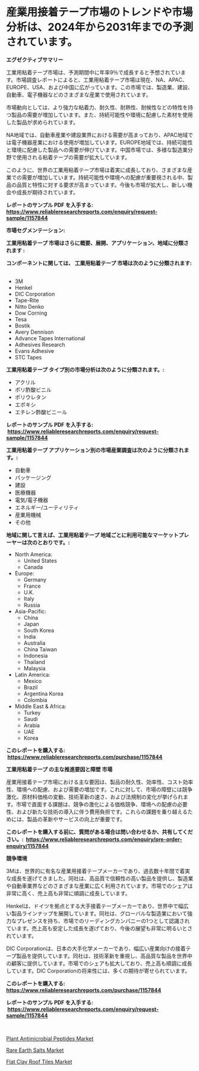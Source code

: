 <p><h1>産業用接着テープ市場のトレンドや市場分析は、2024年から2031年までの予測されています。</h1></p><p><strong>エグゼクティブサマリー</strong></p>
<p><p>工業用粘着テープ市場は、予測期間中に年率9％で成長すると予想されています。市場調査レポートによると、工業用粘着テープ市場は現在、NA、APAC、EUROPE、USA、および中国に広がっています。この市場では、製造業、建設、自動車、電子機器などのさまざまな産業で使用されています。</p><p>市場動向としては、より強力な粘着力、耐久性、耐熱性、耐候性などの特性を持つ製品の需要が増加しています。また、持続可能性や環境に配慮した素材を使用した製品が求められています。</p><p>NA地域では、自動車産業や建設業界における需要が高まっており、APAC地域では電子機器産業における使用が増加しています。EUROPE地域では、持続可能性と環境に配慮した製品への需要が伸びています。中国市場では、多様な製造業分野で使用される粘着テープの需要が拡大しています。</p><p>このように、世界の工業用粘着テープ市場は着実に成長しており、さまざまな産業での需要が増加しています。持続可能性や環境への配慮が重要視される中、製品の品質と特性に対する要求が高まっています。今後も市場が拡大し、新しい機会や成長が期待されています。</p></p>
<p><strong>レポートのサンプル PDF を入手する: <a href="https://www.reliableresearchreports.com/enquiry/request-sample/1157844">https://www.reliableresearchreports.com/enquiry/request-sample/1157844</a></strong></p>
<p><strong>市場セグメンテーション:</strong></p>
<p><strong> 工業用粘着テープ 市場はさらに概要、展開、アプリケーション、地域に分類されます :</strong></p>
<p><strong>コンポーネントに関しては、 工業用粘着テープ 市場は次のように分類されます: &nbsp;</strong></p>
<p><ul><li>3M</li><li>Henkel</li><li>DIC Corporation</li><li>Tape-Rite</li><li>Nitto Denko</li><li>Dow Corning</li><li>Tesa</li><li>Bostik</li><li>Avery Dennison</li><li>Advance Tapes International</li><li>Adhesives Research</li><li>Evans Adhesive</li><li>STC Tapes</li></ul></p>
<p><strong> 工業用粘着テープ タイプ別の市場分析は次のように分類されます。:</strong></p>
<p><ul><li>アクリル</li><li>ポリ酢酸ビニル</li><li>ポリウレタン</li><li>エポキシ</li><li>エチレン酢酸ビニール</li></ul></p>
<p><strong>レポートのサンプル PDF を入手する: &nbsp;<a href="https://www.reliableresearchreports.com/enquiry/request-sample/1157844">https://www.reliableresearchreports.com/enquiry/request-sample/1157844</a></strong></p>
<p><strong> 工業用粘着テープ アプリケーション別の市場産業調査は次のように分類されます。:</strong></p>
<p><ul><li>自動車</li><li>パッケージング</li><li>建設</li><li>医療機器</li><li>電気/電子機器</li><li>エネルギー/ユーティリティ</li><li>産業用機械</li><li>その他</li></ul></p>
<p><strong>地域に関して言えば、工業用粘着テープ 地域ごとに利用可能なマーケットプレーヤーは次のとおりです。:</strong></p>
<p><ul>
    <li>
        North America:
        <ul>
            <li>United States</li>
            <li>Canada</li>
        </ul>
    </li>
    <li>
        Europe:
        <ul>
            <li>Germany</li>
            <li>France</li>
            <li>U.K.</li>
            <li>Italy</li>
            <li>Russia</li>
        </ul>
    </li>
    <li>
        Asia-Pacific:
        <ul>
            <li>China</li>
            <li>Japan</li>
            <li>South Korea</li>
            <li>India</li>
            <li>Australia</li>
            <li>China Taiwan</li>
            <li>Indonesia</li>
            <li>Thailand</li>
            <li>Malaysia</li>
        </ul>
    </li>
    <li>
        Latin America:
        <ul>
            <li>Mexico</li>
            <li>Brazil</li>
            <li>Argentina Korea</li>
            <li>Colombia</li>
        </ul>
    </li>
    <li>
        Middle East & Africa:
        <ul>
            <li>Turkey</li>
            <li>Saudi</li>
            <li>Arabia</li>
            <li>UAE</li>
            <li>Korea</li>
        </ul>
    </li>
    </ul></p>
<p><strong>このレポートを購入する: &nbsp;<a href="https://www.reliableresearchreports.com/purchase/1157844">https://www.reliableresearchreports.com/purchase/1157844</a></strong></p>
<p><strong>工業用粘着テープ の主な推進要因と障壁 市場</strong></p>
<p><p>産業用接着テープ市場における主な要因は、製品の耐久性、効率性、コスト効率性、環境への配慮、および需要の増加です。これに対して、市場の障壁には競争激化、原材料価格の変動、技術革新の速さ、および法規制の変化が挙げられます。市場で直面する課題は、競争の激化による価格競争、環境への配慮の必要性、および新たな技術の導入に伴う費用負担です。これらの課題を乗り越えるためには、製品の革新やサービスの向上が重要です。</p></p>
<p><strong>このレポートを購入する前に、質問がある場合は問い合わせるか、共有してください。:&nbsp; <a href="https://www.reliableresearchreports.com/enquiry/pre-order-enquiry/1157844">https://www.reliableresearchreports.com/enquiry/pre-order-enquiry/1157844</a></strong></p>
<p><strong>競争環境</strong></p>
<p><p>3Mは、世界的に有名な産業用接着テープメーカーであり、過去数十年間で着実な成長を遂げてきました。同社は、高品質で信頼性の高い製品を提供し、製造業や自動車業界などのさまざまな産業に広く利用されています。市場でのシェアは非常に高く、売上高も非常に順調に成長しています。</p><p>Henkelは、ドイツを拠点とする大手接着テープメーカーであり、世界中で幅広い製品ラインナップを展開しています。同社は、グローバルな製造業において強力なプレゼンスを持ち、市場でのリーディングカンパニーの1つとして認識されています。売上高も安定した成長を遂げており、今後の展望も非常に明るいとされています。</p><p>DIC Corporationは、日本の大手化学メーカーであり、幅広い産業向けの接着テープ製品を提供しています。同社は、技術革新を重視し、高品質な製品を世界中の顧客に提供しています。市場でのシェアも拡大しており、売上高も順調に成長しています。DIC Corporationの将来性には、多くの期待が寄せられています。 </p></p>
<p><strong>このレポートを購入する: &nbsp; <a href="https://www.reliableresearchreports.com/purchase/1157844">https://www.reliableresearchreports.com/purchase/1157844</a></strong></p>
<p><strong>レポートのサンプル PDF を入手する: &nbsp;<a href="https://www.reliableresearchreports.com/enquiry/request-sample/1157844">https://www.reliableresearchreports.com/enquiry/request-sample/1157844</a></strong><strong></strong></p>
<p>&nbsp;</p>
<p><p><a href="https://github.com/pjcfca/Market-Research-Report-List-1/blob/main/plant-antimicrobial-peptides-market.md">Plant Antimicrobial Peptides Market</a></p><p><a href="https://github.com/johnbach50/Market-Research-Report-List-2/blob/main/rare-earth-salts-market.md">Rare Earth Salts Market</a></p><p><a href="https://github.com/wusalecollins540tpqoz/Market-Research-Report-List-1/blob/main/flat-clay-roof-tiles-market.md">Flat Clay Roof Tiles Market</a></p></p>